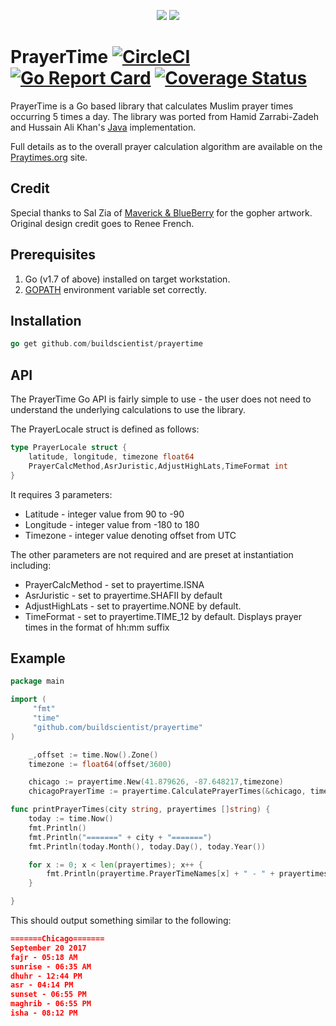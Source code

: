 <p align="center">
<img src="https://user-images.githubusercontent.com/637402/31003219-522ec6a0-a4a3-11e7-9b21-7f2799e8ad97.png">
<img src="https://user-images.githubusercontent.com/637402/31003218-522bbbae-a4a3-11e7-8af4-f8f35faedce4.png">
</p>

# PrayerTime [![CircleCI](https://circleci.com/gh/buildscientist/prayertime.svg?style=shield)](https://circleci.com/gh/buildscientist/prayertime) [![Go Report Card](https://goreportcard.com/badge/github.com/buildscientist/prayertime)](https://goreportcard.com/report/github.com/buildscientist/prayertime) [![Coverage Status](https://coveralls.io/repos/github/buildscientist/prayertime/badge.svg?branch=master)](https://coveralls.io/github/buildscientist/prayertime?branch=master)

PrayerTime is a Go based library that calculates Muslim prayer times occurring 5 times a day. The library was ported from Hamid Zarrabi-Zadeh and Hussain Ali Khan's [Java](http://praytimes.org/code/git/?a=viewblob&p=PrayTimes&h=093f77d6cc83b53fb12e9900803d5fa75dacd110&hb=HEAD&f=v1/java/PrayTime.java) implementation. 

Full details as to the overall prayer calculation algorithm are available on the [Praytimes.org](http://praytimes.org/calculation) site.


## Credit
Special thanks to Sal Zia of [Maverick & BlueBerry](https://maverickblueberry.com/) for the gopher artwork. Original design credit goes to Renee French.


## Prerequisites 
1. Go (v1.7 of above) installed on target workstation.
1. [GOPATH](https://github.com/golang/go/wiki/Setting-GOPATH) environment variable set correctly.

## Installation 

```go
go get github.com/buildscientist/prayertime 
```

## API
The PrayerTime Go API is fairly simple to use - the user does not need to understand the underlying calculations to use the library. 

The PrayerLocale struct is defined as follows: 

```go
type PrayerLocale struct {
	latitude, longitude, timezone float64
	PrayerCalcMethod,AsrJuristic,AdjustHighLats,TimeFormat int
}
```

It requires 3 parameters: 
- Latitude - integer value from 90 to -90
- Longitude - integer value from -180 to 180
- Timezone - integer value denoting offset from UTC 

The other parameters are not required and are preset at instantiation including: 

- PrayerCalcMethod - set to prayertime.ISNA
- AsrJuristic - set to prayertime.SHAFII by default
- AdjustHighLats - set to prayertime.NONE by default. 
- TimeFormat - set to prayertime.TIME_12 by default. Displays prayer times in the format of hh:mm suffix 

## Example 
```go
package main 

import (
     "fmt"
     "time"
     "github.com/buildscientist/prayertime"
) 

	_,offset := time.Now().Zone()
	timezone := float64(offset/3600)

	chicago := prayertime.New(41.879626, -87.648217,timezone)
	chicagoPrayerTime := prayertime.CalculatePrayerTimes(&chicago, time.Now())

func printPrayerTimes(city string, prayertimes []string) {
 	today := time.Now()
	fmt.Println()
	fmt.Println("=======" + city + "=======")
	fmt.Println(today.Month(), today.Day(), today.Year())

	for x := 0; x < len(prayertimes); x++ {
		fmt.Println(prayertime.PrayerTimeNames[x] + " - " + prayertimes[x])
	}

}
```

This should output something similar to the following: 

```json
=======Chicago=======
September 20 2017
fajr - 05:18 AM
sunrise - 06:35 AM
dhuhr - 12:44 PM
asr - 04:14 PM
sunset - 06:55 PM
maghrib - 06:55 PM
isha - 08:12 PM

```
